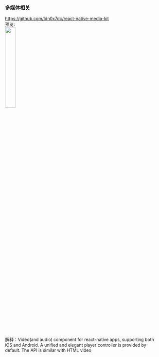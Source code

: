 ### 多媒体相关<br>


https://github.com/ldn0x7dc/react-native-media-kit<br>
预览:<br>
<img src="https://github.com/ldn0x7dc/react-native-media-kit/raw/master/Demo/demo.gif" width="26%"/>
<br>
解释：Video(and audio) component for react-native apps, supporting both iOS and Android. A unified and elegant player controller is provided by default. The API is similar with HTML video
<br>

